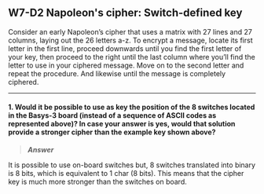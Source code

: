 ## W7-D2 Napoleon's cipher: Switch-defined key

Consider an early Napoleon’s cipher that uses a matrix with 27 lines and 27 columns, laying out the 26 letters a-z. To encrypt a message, locate its first letter in the first line, proceed downwards until you find the first letter of your key, then proceed to the right until the last column where you’ll find the letter to use in your ciphered message. Move on to the second letter and repeat the procedure. And likewise until the message is completely ciphered.

----

#### 1. Would it be possible to use as key the position of the 8 switches located in the Basys-3 board (instead of a sequence of ASCII codes as represented above)? In case your answer is yes, would that solution provide a stronger cipher than the example key shown above?

>***Answer***

It is possible to use on-board switches but, 8 switches translated into binary is 8 bits, which is equivalent to 1 char (8 bits). This means that the cipher key is much more stronger than the switches on board.
